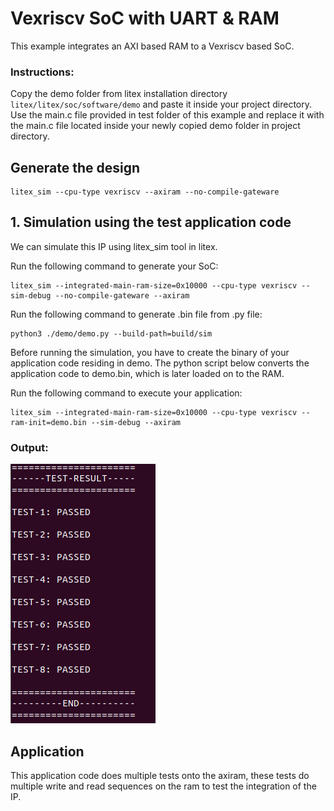 # Vexriscv SoC with UART & RAM
This example integrates an AXI based RAM to a Vexriscv based SoC.

### Instructions:
Copy the demo folder from litex installation directory ``litex/litex/soc/software/demo`` and paste it inside your project directory. Use the main.c file provided in test folder of this example and replace it with the main.c file located inside your newly copied demo folder in project directory.


## Generate the design

```
litex_sim --cpu-type vexriscv --axiram --no-compile-gateware 
```

## 1. Simulation using the test application code
We can simulate this IP using litex_sim tool in litex.

Run the following command to generate your SoC:
```
litex_sim --integrated-main-ram-size=0x10000 --cpu-type vexriscv --sim-debug --no-compile-gateware --axiram
```
Run the following command to generate .bin file from .py file:
```
python3 ./demo/demo.py --build-path=build/sim
```
Before running the simulation, you have to create the binary of your application code residing in demo. The python script below converts the application code to demo.bin, which is later loaded on to the RAM.

Run the following command to execute your application:
```
litex_sim --integrated-main-ram-size=0x10000 --cpu-type vexriscv --ram-init=demo.bin --sim-debug --axiram
```
### Output:
![ram_sim.png](./../../Pictures/ram_sim.png "Optional title")


## Application
This application code does multiple tests onto the axiram, these tests do multiple write and read sequences on the ram to test the integration of the IP.
